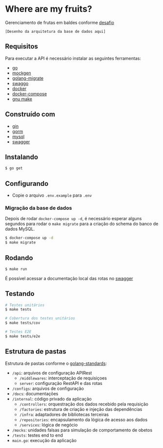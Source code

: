 # Where are my fruits?

Gerenciamento de frutas em baldes conforme [desafio](./docs/desafio_backend_planne.pdf)

`[Desenho da arquitetura da base de dados aqui]`

## Requisitos

Para executar a API é necessário instalar as seguintes ferramentas:

- [go](https://tip.golang.org/doc/go1.20)
- [mockgen](https://github.com/golang/mock)
- [golang-migrate](https://github.com/golang-migrate/migrate/tree/master/cmd/migrate)
- [swaggo](https://github.com/swaggo/swag)
- [docker](https://www.docker.com/)
- [docker-compose](https://docs.docker.com/compose/)
- [gnu make](https://www.gnu.org/software/make/manual/make.html)

## Construído com

- [gin](https://gin-gonic.com)
- [gorm](https://gorm.io)
- [mysql](https://www.mysql.com)
- [swagger](https://swagger.io)

## Instalando

```bash
$ go get
```

## Configurando

- Copie o arquivo `.env.example` para `.env`

### Migração da base de dados

Depois de rodar `docker-compose up -d`, é necessário esperar alguns segundos para rodar o `make migrate` para a criação do schema do banco de dados MySQL.

```bash
$ docker-compose up -d
$ make migrate
```

## Rodando

```bash
$ make run
```

É possível acessar a documentação local das rotas no [swagger](http://localhost:3001/api/swagger/index.html)

## Testando

```bash
# Testes unitários
$ make tests

# Cobertura dos testes unitários
$ make tests/cov

# Testes E2E
$ make tests/e2e
```

## Estrutura de pastas

Estrutura de pastas conforme o [golang-standards](https://github.com/golang-standards/project-layout):

- `/api`: arquivos de configuração APIRest
    - `/middlewares`: interceptação de requisiçoes
    - `server`: configuração RestAPI e das rotas
- `/configs`: arquivos de configuração
- `/docs`: documentações
- `/internal`: código privado da aplicação
    - `/controllers`: orquestração dos dados recebido pela requisição
    - `/factories`: estrutura de criação e injeção das dependências
    - `/infra`: adaptadores de bibliotecas terceiras
    - `/repositories`: encapsulamento da lógica de acesso aos dados
    - `/services`: lógica de negócio
- `/mocks`: unidades falsas para simulação de comportamento de obetos
- `/tests`: testes end to end
- `main.go`: execução da aplicação
